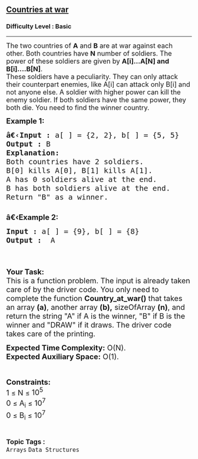 <h2><a href="https://www.geeksforgeeks.org/problems/countries-at-war2936/1?page=3&category=Arrays,Strings,Linked%20List,Recursion&difficulty=School,Basic,Easy&sortBy=difficulty">Countries at war</a></h2><h3>Difficulty Level : Basic</h3><hr><div class="problems_problem_content__Xm_eO"><p><span style="font-size:18px">The two countries of <strong>A</strong> and <strong>B</strong> are at war against each other. Both countries have <strong>N</strong> number of soldiers. The power of these soldiers are given by <strong>A[i]...A[N] and B[i]....B[N]</strong>.<br>
These soldiers have a peculiarity. They can only attack their counterpart enemies, like A[i] can attack only B[i] and not anyone else. A soldier with higher power can kill the enemy soldier. If both soldiers have the same power, they both die. You need to find&nbsp;the winner country.</span></p>

<p><span style="font-size:20px"><strong>Example 1:</strong></span></p>

<pre><span style="font-size:20px"><strong>â€‹</strong><strong>Input :</strong> a[ ] = {2, 2}, b[ ] = {5, 5}
<strong>Output :</strong> B
<strong>Explanation:
</strong>Both countries have 2 soldiers.
B[0] kills A[0], B[1] kills A[1]. 
A has 0 soldiers alive at the end. 
B has both soldiers alive at the end.
Return "B" as a winner.
</span></pre>

<p><br>
<span style="font-size:20px"><strong>â€‹Example 2:</strong></span></p>

<pre><span style="font-size:20px"><strong>Input :</strong> a[ ] = {9}, b[ ] = {8}  <strong>
Output :</strong>  A


</span></pre>

<p><span style="font-size:20px"><strong>Your Task:</strong><br>
This is a function problem. The input is already taken care of by the driver code. You only need to complete the function <strong>Country_at_war()</strong> that takes an array <strong>(a)</strong>, another array <strong>(b),</strong>&nbsp;sizeOfArray <strong>(n)</strong>, and return the string "A" if A is the winner, "B" if B is the winner and "DRAW" if it draws. The driver code takes care of the printing.</span></p>

<p><span style="font-size:20px"><strong>Expected Time Complexity:</strong>&nbsp;O(N).<br>
<strong>Expected Auxiliary Space:</strong>&nbsp;O(1).</span></p>

<p>&nbsp;</p>

<p><span style="font-size:18px"><span style="font-size:20px"><strong>Constraints:</strong></span></span><br>
<span style="font-size:20px">1 </span><span style="font-size:18px">≤</span><span style="font-size:20px"> N </span><span style="font-size:18px">≤</span><span style="font-size:20px"> 10<sup>5</sup><br>
0 </span><span style="font-size:18px">≤</span><span style="font-size:20px"> A<sub>i</sub> </span><span style="font-size:18px">≤</span><span style="font-size:20px"> 10<sup>7</sup></span><br>
<span style="font-size:20px">0 </span><span style="font-size:18px">≤</span><span style="font-size:20px"> B<sub>i</sub>&nbsp;</span><span style="font-size:18px">≤</span><span style="font-size:20px"> 10<sup>7</sup></span></p>
</div><br><p><span style=font-size:18px><strong>Topic Tags : </strong><br><code>Arrays</code>&nbsp;<code>Data Structures</code>&nbsp;